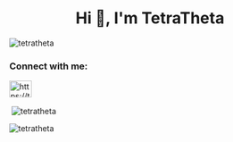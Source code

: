 <h1 align="center">Hi 👋, I'm TetraTheta</h1>
<p align="left"> <img src="https://komarev.com/ghpvc/?username=tetratheta&label=Profile%20views&color=0e75b6&style=flat-square" alt="tetratheta" /> </p>

<h3 align="left">Connect with me:</h3>
<p align="left">
<a href="/https://tetralog.haipa.xyz/index.xml" target="blank"><img align="center" src="https://raw.githubusercontent.com/rahuldkjain/github-profile-readme-generator/master/src/images/icons/Social/rss.svg" alt="https://tetralog.haipa.xyz/index.xml" height="30" width="40" /></a>
</p>

<p>&nbsp;<img align="center" src="https://github-readme-stats.vercel.app/api?username=tetratheta&show_icons=true&locale=en&theme=dark" alt="tetratheta" /></p>

<p><img align="center" src="https://github-readme-streak-stats.herokuapp.com/?user=tetratheta&theme=dark" alt="tetratheta" /></p>
